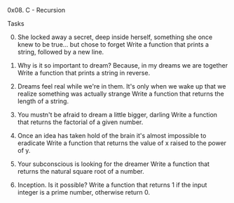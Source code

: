0x08. C - Recursion

Tasks

0. She locked away a secret, deep inside herself, something she once knew to be true... but chose to forget
Write a function that prints a string, followed by a new line.

1. Why is it so important to dream? Because, in my dreams we are together
Write a function that prints a string in reverse.

2. Dreams feel real while we're in them. It's only when we wake up that we realize something was actually strange
Write a function that returns the length of a string.

3. You mustn't be afraid to dream a little bigger, darling
Write a function that returns the factorial of a given number.

4. Once an idea has taken hold of the brain it's almost impossible to eradicate
Write a function that returns the value of x raised to the power of y.

5. Your subconscious is looking for the dreamer
Write a function that returns the natural square root of a number.

6. Inception. Is it possible?
Write a function that returns 1 if the input integer is a prime number, otherwise return 0.

